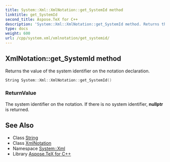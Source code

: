 ```yaml
---
title: System::Xml::XmlNotation::get_SystemId method
linktitle: get_SystemId
second_title: Aspose.TeX for C++
description: 'System::Xml::XmlNotation::get_SystemId method. Returns the value of the system identifier on the notation declaration in C++.'
type: docs
weight: 600
url: /cpp/system.xml/xmlnotation/get_systemid/
---
```

## XmlNotation::get_SystemId method


Returns the value of the system identifier on the notation declaration.

```cpp
String System::Xml::XmlNotation::get_SystemId()
```


### ReturnValue

The system identifier on the notation. If there is no system identifier, **nullptr** is returned.

## See Also

* Class [String](../../../system/string/)
* Class [XmlNotation](../)
* Namespace [System::Xml](../../)
* Library [Aspose.TeX for C++](../../../)
